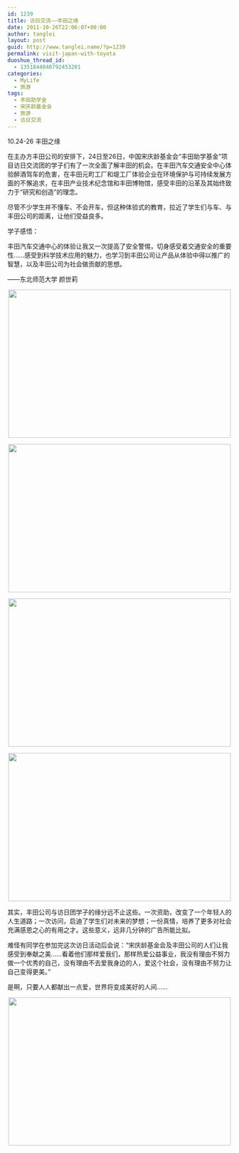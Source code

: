 ```yaml
---
id: 1239
title: 访日交流——丰田之缘
date: 2011-10-26T22:06:07+00:00
author: tanglei
layout: post
guid: http://www.tanglei.name/?p=1239
permalink: visit-japan-with-toyota
duoshuo_thread_id:
  - 1351844048792453201
categories:
  - MyLife
  - 旅游
tags:
  - 丰田助学金
  - 宋庆龄基金会
  - 旅游
  - 访日交流
---
```

10.24-26 丰田之缘
  
在主办方丰田公司的安排下，24日至26日，中国宋庆龄基金会“丰田助学基金”项目访日交流团的学子们有了一次全面了解丰田的机会。在丰田汽车交通安全中心体验醉酒驾车的危害，在丰田元町工厂和堤工厂体验企业在环境保护与可持续发展方面的不懈追求，在丰田产业技术纪念馆和丰田博物馆，感受丰田的沿革及其始终致力于“研究和创造”的理念。

尽管不少学生并不懂车、不会开车，但这种体验式的教育，拉近了学生们与车、与丰田公司的距离，让他们受益良多。

学子感悟：
  
丰田汽车交通中心的体验让我又一次提高了安全警惕，切身感受着交通安全的重要性……感受到科学技术应用的魅力，也学习到丰田公司让产品从体验中得以推广的智慧，以及丰田公司为社会做贡献的思想。

——东北师范大学 颜世莉

<p style="text-indent: 0px;" align="center">
  <a href="http://misc.home.news.cn/public/images/original/00/40/AC/C8/C8.jpg" target="_blank"><img style="width: 500px; height: 333px;" src="http://misc.home.news.cn/public/images/original/00/40/AC/C8/C8.jpg" alt="" width="500" height="333" border="0" /></a>
</p>

<p style="text-indent: 0px;" align="center">
  <a href="http://misc.home.news.cn/public/images/original/00/40/AC/AE/AE.jpg" target="_blank"><img style="width: 500px; height: 333px;" src="http://misc.home.news.cn/public/images/original/00/40/AC/AE/AE.jpg" alt="" width="500" height="333" border="0" /></a>
</p>

<p style="text-indent: 0px;" align="center">
  <a href="http://misc.home.news.cn/public/images/original/00/40/AC/AF/AF.jpg" target="_blank"><img style="width: 500px; height: 333px;" src="http://misc.home.news.cn/public/images/original/00/40/AC/AF/AF.jpg" alt="" width="500" height="333" border="0" /></a>
</p>

<p style="text-indent: 0px;" align="center">
  <a href="http://misc.home.news.cn/public/images/original/00/40/AC/B0/B0.jpg" target="_blank"><img style="width: 500px; height: 333px;" src="http://misc.home.news.cn/public/images/original/00/40/AC/B0/B0.jpg" alt="" width="500" height="333" border="0" /></a>
</p>

其实，丰田公司与访日团学子的缘分远不止这些。一次资助，改变了一个年轻人的人生道路；一次访问，启迪了学生们对未来的梦想；一份真情，培养了更多对社会充满感恩之心的有用之才。这些意义，远非几分钟的广告所能比拟。

难怪有同学在参加完这次访日活动后会说：“宋庆龄基金会及丰田公司的人们让我感受到奉献之美……看着他们那样爱我们，那样热爱公益事业，我没有理由不努力做一个优秀的自己，没有理由不去爱我身边的人，爱这个社会，没有理由不努力让自己变得更美。”

是啊，只要人人都献出一点爱，世界将变成美好的人间……

<p style="text-indent: 0px;" align="center">
  <a href="http://misc.home.news.cn/public/images/original/00/40/AC/C9/C9.jpg" target="_blank"><img style="width: 500px; height: 333px;" src="http://misc.home.news.cn/public/images/original/00/40/AC/C9/C9.jpg" alt="" width="500" height="333" border="0" /></a>
</p>
